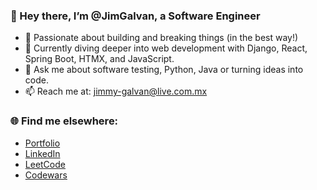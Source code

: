 ### 👋 Hey there, I’m @JimGalvan, a Software Engineer
- 🚀 Passionate about building and breaking things (in the best way!)
- 🌱 Currently diving deeper into web development with Django, React, Spring Boot, HTMX, and JavaScript.
- 💬 Ask me about software testing, Python, Java or turning ideas into code.
- 📫 Reach me at: [jimmy-galvan@live.com.mx](mailto:jimmy-galvan@live.com.mx)

### 🌐 Find me elsewhere:
- [Portfolio](https://jimgalvan.github.io/)
- [LinkedIn](https://www.linkedin.com/in/jimalexsandergalvan/)
- [LeetCode](https://leetcode.com/jimmy-galvan/)
- [Codewars](https://www.codewars.com/users/jinux95/)

<!---
JimGalvan/JimGalvan is a ✨ special ✨ repository because its `README.md` (this file) appears on your GitHub profile.
You can click the Preview link to take a look at your changes.
--->
